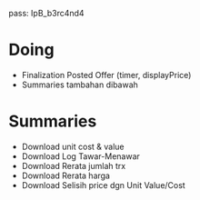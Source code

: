 pass: IpB_b3rc4nd4

# Doing

- Finalization Posted Offer (timer, displayPrice)
- Summaries tambahan dibawah

# Summaries

- Download unit cost & value
- Download Log Tawar-Menawar
- Download Rerata jumlah trx
- Download Rerata harga
- Download Selisih price dgn Unit Value/Cost
